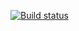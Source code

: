[![Build status](https://ci.appveyor.com/api/projects/status/5giw2fsq30smjoey?svg=true)](https://ci.appveyor.com/project/IrinaVasilenko88/postmanecho)
